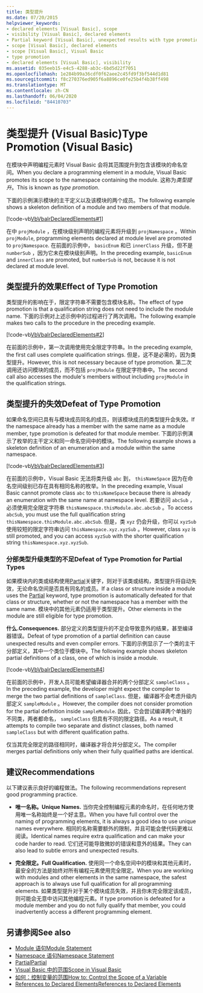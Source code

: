 ```yaml
---
title: 类型提升
ms.date: 07/20/2015
helpviewer_keywords:
- declared elements [Visual Basic], scope
- visibility [Visual Basic], declared elements
- Partial keyword [Visual Basic], unexpected results with type promotion
- scope [Visual Basic], declared elements
- scope [Visual Basic], Visual Basic
- type promotion
- declared elements [Visual Basic], visibility
ms.assetid: 035eeb15-e4c5-4288-ab3c-6bd5d22f7051
ms.openlocfilehash: 1e284b99a36cdf0f62aee2c45fd9f3bf544d1d81
ms.sourcegitcommit: f8c270376ed905f6a8896ce0fe25b4f4b38ff498
ms.translationtype: MT
ms.contentlocale: zh-CN
ms.lasthandoff: 06/04/2020
ms.locfileid: "84410703"
---
```

# <a name="type-promotion-visual-basic"></a><span data-ttu-id="2044e-102">类型提升 (Visual Basic)</span><span class="sxs-lookup"><span data-stu-id="2044e-102">Type Promotion (Visual Basic)</span></span>
<span data-ttu-id="2044e-103">在模块中声明编程元素时 Visual Basic 会将其范围提升到包含该模块的命名空间。</span><span class="sxs-lookup"><span data-stu-id="2044e-103">When you declare a programming element in a module, Visual Basic promotes its scope to the namespace containing the module.</span></span> <span data-ttu-id="2044e-104">这称为*类型提升*。</span><span class="sxs-lookup"><span data-stu-id="2044e-104">This is known as *type promotion*.</span></span>  
  
 <span data-ttu-id="2044e-105">下面的示例演示模块的主干定义以及该模块的两个成员。</span><span class="sxs-lookup"><span data-stu-id="2044e-105">The following example shows a skeleton definition of a module and two members of that module.</span></span>  
  
 [!code-vb[VbVbalrDeclaredElements#1](~/samples/snippets/visualbasic/VS_Snippets_VBCSharp/VbVbalrDeclaredElements/VB/Class1.vb#1)]  
  
 <span data-ttu-id="2044e-106">在中 `projModule` ，在模块级别声明的编程元素将升级到 `projNamespace` 。</span><span class="sxs-lookup"><span data-stu-id="2044e-106">Within `projModule`, programming elements declared at module level are promoted to `projNamespace`.</span></span> <span data-ttu-id="2044e-107">在前面的示例中， `basicEnum` 和已 `innerClass` 升级，但不是 `numberSub` ，因为它未在模块级别声明。</span><span class="sxs-lookup"><span data-stu-id="2044e-107">In the preceding example, `basicEnum` and `innerClass` are promoted, but `numberSub` is not, because it is not declared at module level.</span></span>  
  
## <a name="effect-of-type-promotion"></a><span data-ttu-id="2044e-108">类型提升的效果</span><span class="sxs-lookup"><span data-stu-id="2044e-108">Effect of Type Promotion</span></span>  
 <span data-ttu-id="2044e-109">类型提升的影响在于，限定字符串不需要包含模块名称。</span><span class="sxs-lookup"><span data-stu-id="2044e-109">The effect of type promotion is that a qualification string does not need to include the module name.</span></span> <span data-ttu-id="2044e-110">下面的示例对上述示例中的过程进行了两次调用。</span><span class="sxs-lookup"><span data-stu-id="2044e-110">The following example makes two calls to the procedure in the preceding example.</span></span>  
  
 [!code-vb[VbVbalrDeclaredElements#2](~/samples/snippets/visualbasic/VS_Snippets_VBCSharp/VbVbalrDeclaredElements/VB/Class1.vb#2)]  
  
 <span data-ttu-id="2044e-111">在前面的示例中，第一次调用使用完全限定字符串。</span><span class="sxs-lookup"><span data-stu-id="2044e-111">In the preceding example, the first call uses complete qualification strings.</span></span> <span data-ttu-id="2044e-112">但是，这不是必需的，因为类型提升。</span><span class="sxs-lookup"><span data-stu-id="2044e-112">However, this is not necessary because of type promotion.</span></span> <span data-ttu-id="2044e-113">第二次调用还访问模块的成员，而不包括 `projModule` 在限定字符串中。</span><span class="sxs-lookup"><span data-stu-id="2044e-113">The second call also accesses the module's members without including `projModule` in the qualification strings.</span></span>  
  
## <a name="defeat-of-type-promotion"></a><span data-ttu-id="2044e-114">类型提升的失效</span><span class="sxs-lookup"><span data-stu-id="2044e-114">Defeat of Type Promotion</span></span>  
 <span data-ttu-id="2044e-115">如果命名空间已具有与模块成员同名的成员，则该模块成员的类型提升会失效。</span><span class="sxs-lookup"><span data-stu-id="2044e-115">If the namespace already has a member with the same name as a module member, type promotion is defeated for that module member.</span></span> <span data-ttu-id="2044e-116">下面的示例演示了枚举的主干定义和同一命名空间中的模块。</span><span class="sxs-lookup"><span data-stu-id="2044e-116">The following example shows a skeleton definition of an enumeration and a module within the same namespace.</span></span>  
  
 [!code-vb[VbVbalrDeclaredElements#3](~/samples/snippets/visualbasic/VS_Snippets_VBCSharp/VbVbalrDeclaredElements/VB/Class1.vb#3)]  
  
 <span data-ttu-id="2044e-117">在前面的示例中，Visual Basic 无法将类升级 `abc` 到， `thisNameSpace` 因为在命名空间级别已存在具有相同名称的枚举。</span><span class="sxs-lookup"><span data-stu-id="2044e-117">In the preceding example, Visual Basic cannot promote class `abc` to `thisNameSpace` because there is already an enumeration with the same name at namespace level.</span></span> <span data-ttu-id="2044e-118">若要访问 `abcSub` ，必须使用完全限定字符串 `thisNamespace.thisModule.abc.abcSub` 。</span><span class="sxs-lookup"><span data-stu-id="2044e-118">To access `abcSub`, you must use the full qualification string `thisNamespace.thisModule.abc.abcSub`.</span></span> <span data-ttu-id="2044e-119">但是，类 `xyz` 仍会升级，你可以 `xyzSub` 使用较短的限定字符串访问 `thisNamespace.xyz.xyzSub` 。</span><span class="sxs-lookup"><span data-stu-id="2044e-119">However, class `xyz` is still promoted, and you can access `xyzSub` with the shorter qualification string `thisNamespace.xyz.xyzSub`.</span></span>  
  
### <a name="defeat-of-type-promotion-for-partial-types"></a><span data-ttu-id="2044e-120">分部类型升级类型的不足</span><span class="sxs-lookup"><span data-stu-id="2044e-120">Defeat of Type Promotion for Partial Types</span></span>  
 <span data-ttu-id="2044e-121">如果模块内的类或结构使用[Partial](../../../language-reference/modifiers/partial.md)关键字，则对于该类或结构，类型提升将自动失效，无论命名空间是否具有同名的成员。</span><span class="sxs-lookup"><span data-stu-id="2044e-121">If a class or structure inside a module uses the [Partial](../../../language-reference/modifiers/partial.md) keyword, type promotion is automatically defeated for that class or structure, whether or not the namespace has a member with the same name.</span></span> <span data-ttu-id="2044e-122">模块中的其他元素仍适用于类型提升。</span><span class="sxs-lookup"><span data-stu-id="2044e-122">Other elements in the module are still eligible for type promotion.</span></span>  
  
 <span data-ttu-id="2044e-123">**什么.**</span><span class="sxs-lookup"><span data-stu-id="2044e-123">**Consequences.**</span></span> <span data-ttu-id="2044e-124">部分定义的类型提升的不足会导致意外的结果，甚至编译器错误。</span><span class="sxs-lookup"><span data-stu-id="2044e-124">Defeat of type promotion of a partial definition can cause unexpected results and even compiler errors.</span></span> <span data-ttu-id="2044e-125">下面的示例显示了一个类的主干分部定义，其中一个类位于模块中。</span><span class="sxs-lookup"><span data-stu-id="2044e-125">The following example shows skeleton partial definitions of a class, one of which is inside a module.</span></span>  
  
 [!code-vb[VbVbalrDeclaredElements#4](~/samples/snippets/visualbasic/VS_Snippets_VBCSharp/VbVbalrDeclaredElements/VB/Class1.vb#4)]  
  
 <span data-ttu-id="2044e-126">在前面的示例中，开发人员可能希望编译器合并的两个分部定义 `sampleClass` 。</span><span class="sxs-lookup"><span data-stu-id="2044e-126">In the preceding example, the developer might expect the compiler to merge the two partial definitions of `sampleClass`.</span></span> <span data-ttu-id="2044e-127">但是，编译器不会考虑升级内部定义 `sampleModule` 。</span><span class="sxs-lookup"><span data-stu-id="2044e-127">However, the compiler does not consider promotion for the partial definition inside `sampleModule`.</span></span> <span data-ttu-id="2044e-128">因此，它会尝试编译两个单独的不同类，两者都命名， `sampleClass` 但具有不同的限定路径。</span><span class="sxs-lookup"><span data-stu-id="2044e-128">As a result, it attempts to compile two separate and distinct classes, both named `sampleClass` but with different qualification paths.</span></span>  
  
 <span data-ttu-id="2044e-129">仅当其完全限定的路径相同时，编译器才将合并分部定义。</span><span class="sxs-lookup"><span data-stu-id="2044e-129">The compiler merges partial definitions only when their fully qualified paths are identical.</span></span>  
  
## <a name="recommendations"></a><span data-ttu-id="2044e-130">建议</span><span class="sxs-lookup"><span data-stu-id="2044e-130">Recommendations</span></span>  
 <span data-ttu-id="2044e-131">以下建议表示良好的编程做法。</span><span class="sxs-lookup"><span data-stu-id="2044e-131">The following recommendations represent good programming practice.</span></span>  
  
- <span data-ttu-id="2044e-132">**唯一名称。**</span><span class="sxs-lookup"><span data-stu-id="2044e-132">**Unique Names.**</span></span> <span data-ttu-id="2044e-133">当你完全控制编程元素的命名时，在任何地方使用唯一名称始终是一个好主意。</span><span class="sxs-lookup"><span data-stu-id="2044e-133">When you have full control over the naming of programming elements, it is always a good idea to use unique names everywhere.</span></span> <span data-ttu-id="2044e-134">相同的名称需要额外的限制，并且可能会使代码更难以阅读。</span><span class="sxs-lookup"><span data-stu-id="2044e-134">Identical names require extra qualification and can make your code harder to read.</span></span> <span data-ttu-id="2044e-135">它们还可能导致微妙的错误和意外的结果。</span><span class="sxs-lookup"><span data-stu-id="2044e-135">They can also lead to subtle errors and unexpected results.</span></span>  
  
- <span data-ttu-id="2044e-136">**完全限定。**</span><span class="sxs-lookup"><span data-stu-id="2044e-136">**Full Qualification.**</span></span> <span data-ttu-id="2044e-137">使用同一个命名空间中的模块和其他元素时，最安全的方法是始终对所有编程元素使用完全限定。</span><span class="sxs-lookup"><span data-stu-id="2044e-137">When you are working with modules and other elements in the same namespace, the safest approach is to always use full qualification for all programming elements.</span></span> <span data-ttu-id="2044e-138">如果类型提升对于某个模块成员失效，并且你未完全限定该成员，则可能会无意中访问其他编程元素。</span><span class="sxs-lookup"><span data-stu-id="2044e-138">If type promotion is defeated for a module member and you do not fully qualify that member, you could inadvertently access a different programming element.</span></span>  
  
## <a name="see-also"></a><span data-ttu-id="2044e-139">另请参阅</span><span class="sxs-lookup"><span data-stu-id="2044e-139">See also</span></span>

- [<span data-ttu-id="2044e-140">Module 语句</span><span class="sxs-lookup"><span data-stu-id="2044e-140">Module Statement</span></span>](../../../language-reference/statements/module-statement.md)
- [<span data-ttu-id="2044e-141">Namespace 语句</span><span class="sxs-lookup"><span data-stu-id="2044e-141">Namespace Statement</span></span>](../../../language-reference/statements/namespace-statement.md)
- [<span data-ttu-id="2044e-142">Partial</span><span class="sxs-lookup"><span data-stu-id="2044e-142">Partial</span></span>](../../../language-reference/modifiers/partial.md)
- [<span data-ttu-id="2044e-143">Visual Basic 中的范围</span><span class="sxs-lookup"><span data-stu-id="2044e-143">Scope in Visual Basic</span></span>](scope.md)
- [<span data-ttu-id="2044e-144">如何：控制变量的范围</span><span class="sxs-lookup"><span data-stu-id="2044e-144">How to: Control the Scope of a Variable</span></span>](how-to-control-the-scope-of-a-variable.md)
- [<span data-ttu-id="2044e-145">References to Declared Elements</span><span class="sxs-lookup"><span data-stu-id="2044e-145">References to Declared Elements</span></span>](references-to-declared-elements.md)
